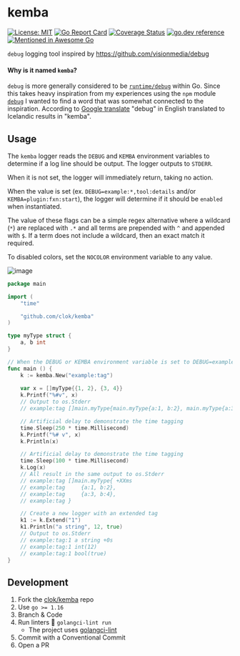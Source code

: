 # kemba
[![License: MIT](https://img.shields.io/badge/License-MIT-brightgreen.svg)](https://github.com/clok/kemba/blob/master/LICENSE)
[![Go Report Card](https://goreportcard.com/badge/clok/kemba)](https://goreportcard.com/report/clok/kemba)
[![Coverage Status](https://coveralls.io/repos/github/clok/kemba/badge.svg)](https://coveralls.io/github/clok/kemba)
[![go.dev reference](https://img.shields.io/badge/go.dev-reference-007d9c?logo=go&logoColor=white)](https://pkg.go.dev/github.com/clok/kemba?tab=overview)
[![Mentioned in Awesome
Go](https://awesome.re/mentioned-badge-flat.svg)](https://github.com/avelino/awesome-go)

`debug` logging tool inspired by https://github.com/visionmedia/debug

#### Why is it named `kemba`?

`debug` is more generally considered to be [`runtime/debug`](https://golang.org/pkg/runtime/debug/) within Go. Since this takes heavy inspiration from my experiences using the `npm` module [`debug`](https://github.com/visionmedia/debug) I wanted to find a word that was somewhat connected to the inspiration. According to [Google translate](https://www.google.com/search?q=debug+in+icelandic) "debug" in English translated to Icelandic results in "kemba".

## Usage

The `kemba` logger reads the `DEBUG` and `KEMBA` environment variables to determine if a log line should be output. The logger outputs to `STDERR`.

When it is not set, the logger will immediately return, taking no action.

When the value is set (ex. `DEBUG=example:*,tool:details` and/or `KEMBA=plugin:fxn:start`), the logger will determine if it should be `enabled` when instantiated.

The value of these flags can be a simple regex alternative where a wildcard (`*`) are replaced with `.*` and all terms are prepended with `^` and appended with `$`. If a term does not include a wildcard, then an exact match it required.

To disabled colors, set the `NOCOLOR` environment variable to any value.

![image](https://user-images.githubusercontent.com/1429775/88557149-7973ff80-cfef-11ea-8ec2-ff332fd1b25f.png)

```go
package main

import (
    "time"

	"github.com/clok/kemba"
)

type myType struct {
	a, b int
}

// When the DEBUG or KEMBA environment variable is set to DEBUG=example:* the kemba logger will output to STDERR
func main () {
    k := kemba.New("example:tag")
	
    var x = []myType{{1, 2}, {3, 4}}
    k.Printf("%#v", x)
    // Output to os.Stderr
    // example:tag []main.myType{main.myType{a:1, b:2}, main.myType{a:3, b:4}} +0s

    // Artificial delay to demonstrate the time tagging
    time.Sleep(250 * time.Millisecond)
    k.Printf("%# v", x)
    k.Println(x)

    // Artificial delay to demonstrate the time tagging
    time.Sleep(100 * time.Millisecond)
    k.Log(x)
    // All result in the same output to os.Stderr
    // example:tag []main.myType{ +XXms
    // example:tag     {a:1, b:2},
    // example:tag     {a:3, b:4},
    // example:tag }

    // Create a new logger with an extended tag
    k1 := k.Extend("1")
    k1.Println("a string", 12, true)
    // Output to os.Stderr
    // example:tag:1 a string +0s
    // example:tag:1 int(12)
    // example:tag:1 bool(true)
}
```

## Development

1. Fork the [clok/kemba](https://github.com/clok/kemba) repo
1. Use `go >= 1.16`
1. Branch & Code
1. Run linters :broom: `golangci-lint run`
    - The project uses [golangci-lint](https://golangci-lint.run/usage/install/#local-installation)
1. Commit with a Conventional Commit
1. Open a PR